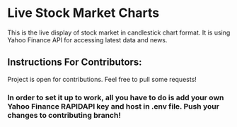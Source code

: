 # Live Stock Market Charts

This is the live display of stock market in candlestick chart format. 
It is using Yahoo Finance API for accessing latest data and news.

## Instructions For Contributors: 
Project is open for contributions. Feel free to pull some requests! 

### In order to set it up to work, all you have to do is add your own Yahoo Finance RAPIDAPI key and host in .env file. Push your changes to contributing branch!